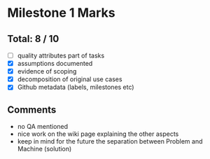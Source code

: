 # Milestone 1 Marks

## Total:   8 / 10

- [ ] quality attributes part of tasks
- [x] assumptions documented
- [x] evidence of scoping
- [x] decomposition of original use cases
- [x] Github metadata (labels, milestones etc)

## Comments
- no QA mentioned
- nice work on the wiki page explaining the other aspects
- keep in mind for the future the separation between Problem and Machine (solution)
